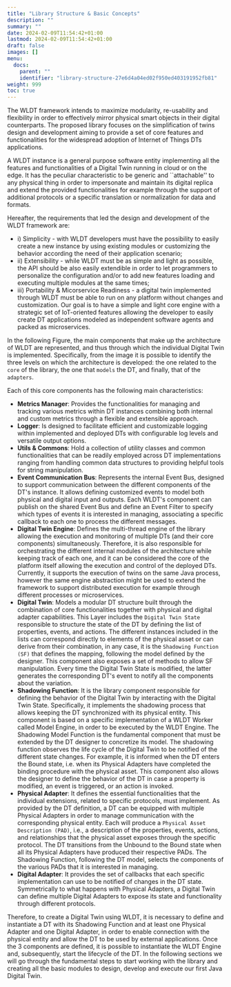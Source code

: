 ```yaml
---
title: "Library Structure & Basic Concepts"
description: ""
summary: ""
date: 2024-02-09T11:54:42+01:00
lastmod: 2024-02-09T11:54:42+01:00
draft: false
images: []
menu:
  docs:
    parent: ""
    identifier: "library-structure-27e6d4a04ed02f950ed403191952fb81"
weight: 999
toc: true
---
```


The WLDT framework intends to maximize modularity, re-usability and flexibility in order to effectively mirror
physical smart objects in their digital counterparts.  The proposed library focuses on the simplification of twins
design and development aiming to provide a set of core features and functionalities for the widespread
adoption of Internet of Things DTs applications.

A WLDT instance is a general purpose software entity
implementing all the features and functionalities of a Digital Twin running
in cloud or on the edge. It has the peculiar characteristic
to be generic and ``attachable'' to any physical thing in order to
impersonate and maintain its digital replica and extend the provided functionalities
for example through the support of additional protocols or a specific translation
or normalization for data and formats.

Hereafter, the requirements that led the design and development of the WLDT framework are:
- i) Simplicity - with WLDT developers must have the possibility to easily create a new instance by using
  existing modules or customizing the behavior according the need of their application scenario;
- ii) Extensibility - while WLDT must be as simple and light as possible,
  the API should be also easily extendible in order to let programmers to personalize
  the configuration and/or to add new features loading and executing multiple modules at the same times;
- iii) Portability & Micorservice Readiness - a digital twin implemented through WLDT must
  be able to run on any platform without changes and customization. Our goal is to have a simple and light core engine
  with a strategic set of IoT-oriented features allowing the developer to easily create DT applications modeled
  as independent software agents and packed as microservices.

In the following Figure, the main components that make up the architecture of WLDT are represented, 
and thus through which the individual Digital Twin is implemented. 
Specifically, from the image it is possible to identify the three levels on which the 
architecture is developed: the one related to the ``core`` of the library, the one that ``models`` the DT, 
and finally, that of the ``adapters``.

<!-- ![DT Life Cycle](wldt_structure.jpg) -->

Each of this core components has the following main characteristics:

- **Metrics Manager**: Provides the functionalities for managing and tracking various metrics 
within DT instances combining both internal and custom metrics through a flexible and extensible approach.
- **Logger**: Is designed to facilitate efficient and customizable logging within implemented and deployed DTs with 
configurable log levels and versatile output options.
- **Utils & Commons**: Hold a collection of utility classes and common functionalities that can be readily employed 
across DT implementations ranging from handling common data structures to providing helpful tools for string manipulation.
- **Event Communication Bus**: Represents the internal Event Bus, designed to support communication between
the different components of the DT's instance. It allows defining customized events to model
both physical and digital input and outputs. Each WLDT's component can publish on the shared Event Bus and define
an Event Filter to specify which types of events it is interested in managing,
associating a specific callback to each one to process the different messages.
- **Digital Twin Engine**: Defines the multi-thread engine of the library allowing the execution and monitoring of 
multiple DTs (and their core components) simultaneously. Therefore, it is also responsible for orchestrating 
the different internal modules of the architecture while keeping track of each one, and it can be 
considered the core of the platform itself allowing the execution and control of the deployed DTs. Currently, it supports
the execution of twins on the same Java process, however the same engine abstraction might be used to extend the framework to 
support distributed execution for example through different processes or microservices.
- **Digital Twin**: Models a modular DT structure built through the combination of core functionalities together with physical
and digital adapter capabilities. This Layer includes the `Digital Twin State`  responsible to structure the state of the DT by defining the list of properties, events, and actions. 
The different instances included in the lists can correspond directly to elements of the physical asset 
or can derive from their combination, in any case, it is the `Shadowing Function (SF)` that defines 
the mapping, following the model defined by the designer. 
This component also exposes a set of methods to allow SF manipulation. 
Every time the Digital Twin State is modified, the latter generates the corresponding DT's event to notify all the components 
about the variation. 
- **Shadowing Function**: It is the library component responsible for defining the behavior of 
the Digital Twin by interacting with the Digital Twin State. 
Specifically, it implements the shadowing process that allows keeping the 
DT synchronized with its physical entity. 
This component is based on a specific implementation of a WLDT Worker called Model Engine,
in order to be executed by the WLDT Engine.
The Shadowing Model Function is the fundamental component that must be extended by the DT designer 
to concretize its model. 
The shadowing function observes the life cycle of the Digital Twin to be notified of the different state changes. 
For example, it is informed when the DT enters the Bound state, i.e. when its Physical Adapters
have completed the binding procedure with the physical asset. This component also allows the designer
 to define the behavior of the DT in case a property is modified, an event is triggered, or an action is invoked.
- **Physical Adapter**: It defines the essential functionalities that the individual extensions, 
related to specific protocols, must implement. 
As provided by the DT definition, a DT can be equipped with multiple Physical Adapters 
in order to manage communication with the corresponding physical entity. 
Each will produce a `Physical Asset Description (PAD)`, 
i.e., a description of the properties, events, actions, and relationships 
 that the physical asset exposes through the specific protocol. 
The DT transitions from the Unbound to the Bound state when all its Physical Adapters 
have produced their respective PADs. 
The Shadowing Function, following the DT model, 
selects the components of the various PADs that it is interested in managing.
- **Digital Adapter**: It provides the set of callbacks that each specific implementation can use
to be notified of changes in the DT state. 
Symmetrically to what happens with Physical Adapters, a Digital Twin can define 
multiple Digital Adapters to expose its state and functionality through different protocols.

Therefore, to create a Digital Twin using WLDT, it is necessary to define and instantiate a DT with its Shadowing Function and 
at least one Physical Adapter and one Digital Adapter, in order to enable connection with the physical 
entity and allow the DT to be used by external applications. Once the 3 components are defined, 
it is possible to instantiate the WLDT Engine and, subsequently, start the lifecycle of the DT. 
In the following sections we will go through the fundamental steps to start working with the library and creating all 
the basic modules to design, develop and execute our first Java Digital Twin.
